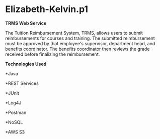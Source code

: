 # Elizabeth-Kelvin.p1

**TRMS Web Service**

The Tuition Reimbursement System, TRMS, allows users to submit reimbursements for courses and training. The submitted reimbursement must be approved by that employee's supervisor, department head, and benefits coordinator. The benefits coordinator then reviews the grade received before finalizing the reimbursement.

**Technologies Used**

*Java 

*REST Services

*JUnit 

*Log4J 

*Postman 

*NoSQL 

*AWS S3


